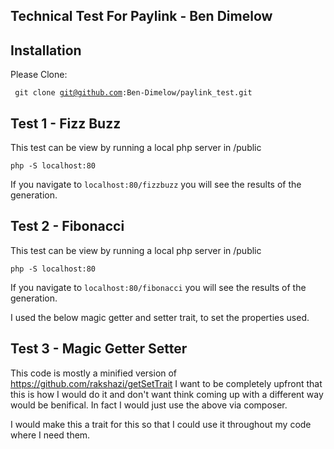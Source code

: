 ## Technical Test For Paylink - Ben Dimelow

## Installation

Please Clone:

<code> git clone git@github.com:Ben-Dimelow/paylink_test.git </code>

## Test 1 - Fizz Buzz

This test can be view by running a local php server in /public

<code>php -S localhost:80</code>

If you navigate to <code>localhost:80/fizzbuzz</code> you will see the results of the generation.

## Test 2 - Fibonacci

This test can be view by running a local php server in /public

<code>php -S localhost:80</code>

If you navigate to <code>localhost:80/fibonacci</code> you will see the results of the generation.

I used the below magic getter and setter trait, to set the properties used.

## Test 3 - Magic Getter Setter

This code is mostly a minified version of https://github.com/rakshazi/getSetTrait
I want to be completely upfront that this is how I would do it and don't want think coming up with a different way would be benifical. In fact I would just use the above via composer.

I would make this a trait for this so that I could use it throughout my code where I need them.
